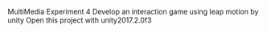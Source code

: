 MultiMedia Experiment 4
Develop an interaction game using leap motion by unity
Open this project with unity2017.2.0f3
